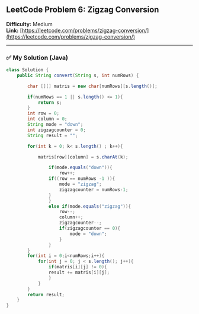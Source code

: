 ## LeetCode Problem 6: Zigzag Conversion

**Difficulty:** Medium  
**Link:** [https://leetcode.com/problems/zigzag-conversion/](https://leetcode.com/problems/zigzag-conversion/)

---

### ✅ My Solution (Java)
```java
class Solution {
    public String convert(String s, int numRows) {

        char [][] matris = new char[numRows][s.length()];

        if(numRows == 1 || s.length() <= 1){
            return s;
        }
        int row = 0;
        int column = 0;
        String mode = "down";
        int zigzagcounter = 0;
        String result = "";

        for(int k = 0; k< s.length() ; k++){

            matris[row][column] = s.charAt(k);

                if(mode.equals("down")){
                    row++;  
                if((row == numRows -1 )){
                    mode = "zigzag";
                    zigzagcounter = numRows-1;   
                }
                }
                else if(mode.equals("zigzag")){
                    row--;
                    column++;
                    zigzagcounter--;
                    if(zigzagcounter == 0){
                        mode = "down";
                    }
                }
        }
        for(int i = 0;i<numRows;i++){
            for(int j = 0; j < s.length(); j++){
                if(matris[i][j] != 0){
                result += matris[i][j];
                }
            }
        }
        return result;
    }
}

